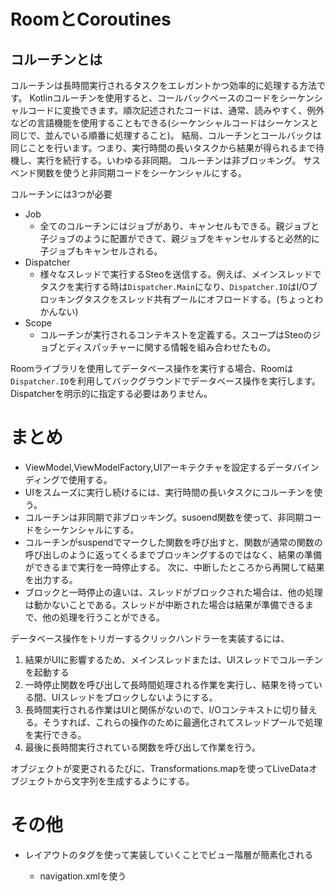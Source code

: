 # RoomとCoroutines
## コルーチンとは
コルーチンは長時間実行されるタスクをエレガントかつ効率的に処理する方法です。
Kotlinコルーチンを使用すると、コールバックベースのコードをシーケンシャルコードに変換できます。順次記述されたコードは、通常、読みやすく、例外などの言語機能を使用することもできる(シーケンシャルコードはシーケンスと同じで、並んでいる順番に処理すること)。
結局、コルーチンとコールバックは同じことを行います。つまり、実行時間の長いタスクから結果が得られるまで待機し、実行を続行する。いわゆる非同期。
コルーチンは非ブロッキング。
サスペンド関数を使うと非同期コードをシーケンシャルにする。

コルーチンには3つが必要
- Job
  - 全てのコルーチンにはジョブがあり、キャンセルもできる。親ジョブと子ジョブのように配置ができて、親ジョブをキャンセルすると必然的に子ジョブもキャンセルされる。
- Dispatcher
  - 様々なスレッドで実行するSteoを送信する。例えば、メインスレッドでタスクを実行する時は`Dispatcher.Main`になり、`Dispatcher.IO`はI/Oブロッキングタスクをスレッド共有プールにオフロードする。(ちょっとわかんない)
- Scope
  - コルーチンが実行されるコンテキストを定義する。スコープはSteoのジョブとディスパッチャーに関する情報を組み合わせたもの。

Roomライブラリを使用してデータベース操作を実行する場合、Roomは`Dispatcher.IO`を利用してバックグラウンドでデータベース操作を実行します。Dispatcherを明示的に指定する必要はありません。


# まとめ
- ViewModel,ViewModelFactory,UIアーキテクチャを設定するデータバインディングで使用する。
- UIをスムーズに実行し続けるには、実行時間の長いタスクにコルーチンを使う。
- コルーチンは非同期で非ブロッキング。susoend関数を使って、非同期コードをシーケンシャルにする。
- コルーチンがsuspendでマークした関数を呼び出すと、関数が通常の関数の呼び出しのように返ってくるまでブロッキングするのではなく、結果の準備ができるまで実行を一時停止する。
次に、中断したところから再開して結果を出力する。
- ブロックと一時停止の違いは、スレッドがブロックされた場合は、他の処理は動かないことである。スレッドが中断された場合は結果が準備できるまで、他の処理を行うことができる。

データベース操作をトリガーするクリックハンドラーを実装するには、
1. 結果がUIに影響するため、メインスレッドまたは、UIスレッドでコルーチンを起動する
2. 一時停止関数を呼び出して長時間処理される作業を実行し、結果を待っている間、UIスレッドをブロックしないようにする。
3. 長時間実行される作業はUIと関係がないので、I/Oコンテキストに切り替える。そうすれば、これらの操作のために最適化されてスレッドプールで処理を実行できる。
4. 最後に長時間実行されている関数を呼び出して作業を行う。

オブジェクトが変更されるたびに、Transformations.mapを使ってLiveDataオブジェクトから文字列を生成するようにする。


# その他
- レイアウトの<merge>タグを使って実装していくことでビュー階層が簡素化される
  - navigation.xmlを使う
